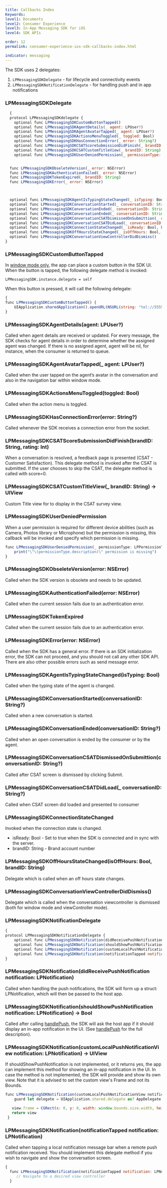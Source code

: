 ```yaml
---
title: Callbacks Index
Keywords:
level1: Documents
level2: Consumer Experience
level3: In-App Messaging SDK for iOS
level4: SDK APIs

order: 12
permalink: consumer-experience-ios-sdk-callbacks-index.html

indicator: messaging
---
```


The SDK uses 2 delegates:

1. `LPMessagingSDKDelegate` - for lifecycle and connectivity events
2. `LPMessagingSDKNotificationDelegate` - for handling push and in app notifications

### LPMessagingSDKDelegate

```javascript
  {
  protocol LPMessagingSDKdelegate {
    optional func LPMessagingSDKCustomButtonTapped()
    optional func LPMessagingSDKAgentDetails(_ agent: LPUser?)
    optional func LPMessagingSDKAgentAvatarTapped(_ agent: LPUser?)
    optional func LPMessagingSDKActionsMenuToggled(_ toggled: Bool)
    optional func LPMessagingSDKHasConnectionError(_ error: String?)
    optional func LPMessagingSDKCSATScoreSubmissionDidFinish(_ brandID: String, rating: Int)
    optional func LPMessagingSDKCSATCustomTitleView(_ brandID: String) -> UIView>
    optional func LPMessagingSDKUserDeniedPermission(_ permissionType: LPPermissionTypes)


  func LPMessagingSDKObseleteVersion(_ error: NSError)
  func LPMessagingSDKAuthenticationFailed(_ error: NSError)
  func LPMessagingSDKTokenExpired(_ brandID: String)
  func LPMessagingSDKError(_ error: NSError)



  optional func LPMessagingSDKAgentIsTypingStateChanged(_ isTyping: Bool)
  optional func LPMessagingSDKConversationStarted(_ conversationID: String?)
  optional func LPMessagingSDKConversationEnded(_ conversationID: String?)
  optional func LPMessagingSDKConversationEnded(_ conversationID: String?, closeReason: LPConversationCloseReason)
  optional func LPMessagingSDKConversationCSATDismissedOnSubmittion(_ conversationID: String?)
  optional func LPMessagingSDKConversationCSATDidLoad(_ conversationID: String?)
  optional func LPMessagingSDKConnectionStateChanged(_ isReady: Bool, brandID: String)
  optional func LPMessagingSDKOffHoursStateChanged(_ isOffHours: Bool, brandID: String)
  optional func LPMessagingSDKConversationViewControllerDidDismiss()
}
```


###  LPMessagingSDKCustomButtonTapped

In [window mode only](consumer-experience-ios-sdk-showconversation.html), the app can place a custom button in the SDK UI. When the button is tapped, the following delegate method is invoked:

`LPMessagingSDK.instance.delegate = self`

When this button is pressed, it will call the following delegate:

```javascript
{
func LPMessagingSDKCustomButtonTapped() {
    UIApplication.sharedApplication().openURL(NSURL(string: "tel://55555555")!)
}
```

###  LPMessagingSDKAgentDetails(agent: LPUser?)

Called when agent details are received or updated. For every message, the SDK checks for agent details in order to determine whether the assigned agent was changed. If there is no assigned agent, agent will be nil, for instance, when the consumer is returned to queue.

###  LPMessagingSDKAgentAvatarTapped(_ agent: LPUser?)

Called when the user tapped on the agent’s avatar in the conversation and also in the navigation bar within window mode.

###  LPMessagingSDKActionsMenuToggled(toggled: Bool)

Called when the action menu is toggled.

###  LPMessagingSDKHasConnectionError(error: String?)

Called whenever the SDK receives a connection error from the socket.

###  LPMessagingSDKCSATScoreSubmissionDidFinish(brandID: String, rating: Int)

When a conversation is resolved, a feedback page is presented (CSAT - Customer Satisfaction).
This delegate method is invoked after the CSAT is submitted. If the user chooses to skip the CSAT, the delegate method is called with score=0.

###  LPMessagingSDKCSATCustomTitleView(_ brandID: String) -> UIView

Custom Title view for to display in the CSAT survey view.

###  LPMessagingSDKUserDeniedPermission

When a user permission is required for different device abilities (such as Camera, Photos library or Microphone) but the permission is missing, this callback will be invoked and specify which permission is missing.

```javascript
func LPMessagingSDKUserDeniedPermission(_ permissionType: LPPermissionTypes) {
    print("\"\(permissionType.description)\" permission is missing")
}
```

###  LPMessagingSDKObseleteVersion(error: NSError)

Called when the SDK version is obsolete and needs to be updated.

###  LPMessagingSDKAuthenticationFailed(error: NSError)

Called when the current session fails due to an authentication error.

###  LPMessagingSDKTokenExpired

Called when the current session fails due to an authentication error.

###  LPMessagingSDKError(error: NSError)

Called when the SDK has a general error.
If there is an SDK initialization error, the SDK can not proceed, and you should not call any other SDK API.
There are also other possible errors such as send message error.

###  LPMessagingSDKAgentIsTypingStateChanged(isTyping: Bool)

Called when the typing state of the agent is changed.

###  LPMessagingSDKConversationStarted(conversationID: String?)

Called when a new conversation is started.

###  LPMessagingSDKConversationEnded(conversationID: String?)

Called when an open conversation is ended by the consumer or by the agent.

###  LPMessagingSDKConversationCSATDismissedOnSubmittion(conversationID: String?)

Called after CSAT screen is dismissed by clicking Submit.

###  LPMessagingSDKConversationCSATDidLoad(_ conversationID: String?)

Called when CSAT screen did loaded and presented to consumer

###  LPMessagingSDKConnectionStateChanged

Invoked when the connection state is changed.

* isReady: Bool - Set to true when the SDK is connected and in sync with the server.
* brandID: String - Brand account number

###  LPMessagingSDKOffHoursStateChanged(isOffHours: Bool, brandID: String)

Delegate which is called when an off hours state changes.

###  LPMessagingSDKConversationViewControllerDidDismiss()
Delegate which is called when the conversation viewcontroller is dismissed (both for window mode and viewController mode).

### LPMessagingSDKNotificationDelegate

```javascript
{
protocol LPMessagingSDKNotificationDelegate {
    optional func LPMessagingSDKNotification(didReceivePushNotification notification: LPNotification)
    optional func LPMessagingSDKNotification(shouldShowPushNotification notification: LPNotification) -> Bool
    optional func LPMessagingSDKNotification(customLocalPushNotificationView notification: LPNotification) -> UIView
    optional func LPMessagingSDKNotification(notificationTapped notification: LPNotification)
}
```

###  LPMessagingSDKNotification(didReceivePushNotification notification: LPNotification)

Called when handling the push notifications, the SDK will form up a struct: LPNotification,
which will then be passed to the host app.

###  LPMessagingSDKNotification(shouldShowPushNotification notification: LPNotification) -> Bool

Called after calling [handlePush](consumer-experience-ios-sdk-handlepush.html), the SDK will ask the host app if it should display an in-app notification in the UI. (See [handlePush](consumer-experience-ios-sdk-handlepush.html) for the full description).

###  LPMessagingSDKNotification(customLocalPushNotificationView notification: LPNotification) -> UIView

If shouldShowPushNotification is not implemented, or it returns yes, the app can implement this method for showing an in-app notification in the UI. In case the method is not implemented, the SDK will provide and show its own view. Note that it is advised to set the custom view's Frame and not its Bounds.

```javascript
func LPMessagingSDKNotification(customLocalPushNotificationView notification: LPNotification) -> UIView {
    guard let delegate = UIApplication.shared.delegate as? AppDelegate, let window =   delegate.window else { return UIView() }

   view.frame = CGRect(x: 0, y: 0, width: window.bounds.size.width, height: 85)
   return view
 }
 ```

###  LPMessagingSDKNotification(notificationTapped notification: LPNotification)
Called when tapping a local notification message bar when a remote push notification received. You should implement this delegate method if you wish to navigate and show the conversation screen.

```javascript
{
  func LPMessagingSDKNotification(notificationTapped notification: LPNotification) {
     // Navigate to a desired view controller
  }
```
